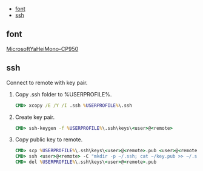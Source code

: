 - [font](#font)
- [ssh](#ssh)

## font<a id="font"></a>

[MicrosoftYaHeiMono-CP950](https://github.com/doggy8088/MicrosoftYaHeiMono-CP950)

## ssh<a id="ssh"></a>

Connect to remote with key pair.

1. Copy .ssh folder to %USERPROFILE%.

   ```cmd
   CMD> xcopy /E /Y /I .ssh %USERPROFILE%\.ssh
   ```

2. Create key pair.

   ```cmd
   CMD> ssh-keygen -f %USERPROFILE%\.ssh\keys\<user>@<remote>
   ```

3. Copy public key to remote.

   ```cmd
   CMD> scp %USERPROFILE%\.ssh\keys\<user>@<remote>.pub <user>@<remote>:~/key.pub
   CMD> ssh <user>@<remote> -C "mkdir -p ~/.ssh; cat ~/key.pub >> ~/.ssh/authorized_keys; rm ~/key.pub"
   CMD> del %USERPROFILE%\.ssh\keys\<user>@<remote>.pub
   ```
